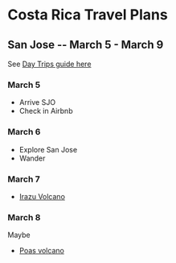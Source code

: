 # Costa Rica Travel Plans

## San Jose -- March 5 - March 9

See [Day Trips guide here](https://www.costaricavibes.com/day-trips-from-san-jose/)

### March 5
* Arrive SJO
* Check in Airbnb 

### March 6

* Explore San Jose
* Wander

### March 7

* [Irazu Volcano](https://www.costaricavibes.com/guide-to-irazu-volcano/)

### March 8

Maybe

* [Poas volcano](https://www.costaricavibes.com/poas-volcano/)


